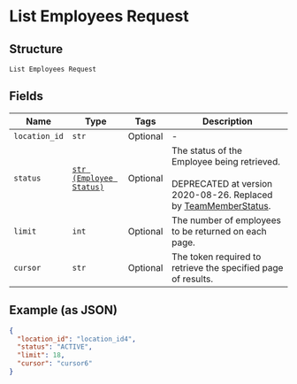 
# List Employees Request

## Structure

`List Employees Request`

## Fields

| Name | Type | Tags | Description |
|  --- | --- | --- | --- |
| `location_id` | `str` | Optional | - |
| `status` | [`str (Employee Status)`](../../doc/models/employee-status.md) | Optional | The status of the Employee being retrieved.<br><br>DEPRECATED at version 2020-08-26. Replaced by [TeamMemberStatus](entity:TeamMemberStatus). |
| `limit` | `int` | Optional | The number of employees to be returned on each page. |
| `cursor` | `str` | Optional | The token required to retrieve the specified page of results. |

## Example (as JSON)

```json
{
  "location_id": "location_id4",
  "status": "ACTIVE",
  "limit": 18,
  "cursor": "cursor6"
}
```

